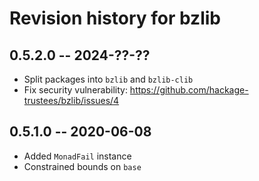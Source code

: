 # Revision history for bzlib

## 0.5.2.0 -- 2024-??-??

* Split packages into `bzlib` and `bzlib-clib`
* Fix security vulnerability: https://github.com/hackage-trustees/bzlib/issues/4

## 0.5.1.0 -- 2020-06-08

* Added `MonadFail` instance
* Constrained bounds on `base`
